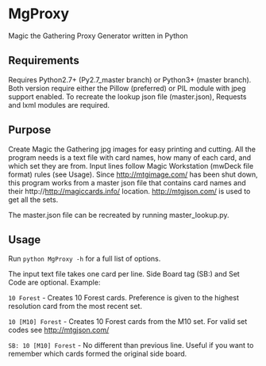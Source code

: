 # MgProxy
Magic the Gathering Proxy Generator written in Python

## Requirements
Requires Python2.7+ (Py2.7_master branch) or Python3+ (master branch). 
Both version require either the Pillow (preferred) or PIL module with jpeg support enabled.
To recreate the lookup json file (master.json), Requests and lxml modules are required.

## Purpose
Create Magic the Gathering jpg images for easy printing and cutting. 
All the program needs is a text file with card names, how many of each card, and which set they are from.
Input lines follow Magic Workstation (mwDeck file format) rules (see Usage).
Since http://mtgimage.com/ has been shut down, this program works from a master json file that contains card names
and their http://http://magiccards.info/ location. http://mtgjson.com/ is used to get all the sets.

The master.json file can be recreated by running master_lookup.py.

## Usage
Run `python MgProxy -h` for a full list of options.

The input text file takes one card per line. Side Board tag (SB:) and Set Code are optional. Example:

`10 Forest` - Creates 10 Forest cards. Preference is given to the highest resolution card from the most recent set.

`10 [M10] Forest` - Creates 10 Forest cards from the M10 set. For valid set codes see http://mtgjson.com/

`SB: 10 [M10] Forest` - No different than previous line. Useful if you want to remember which cards formed the original side board.
